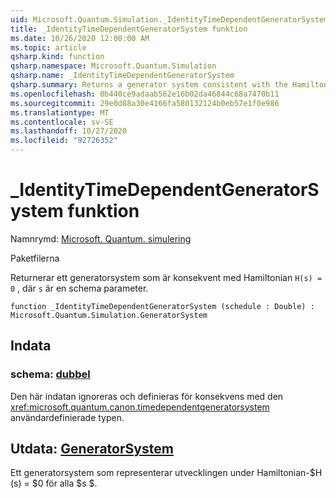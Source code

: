 ```yaml
---
uid: Microsoft.Quantum.Simulation._IdentityTimeDependentGeneratorSystem
title: _IdentityTimeDependentGeneratorSystem funktion
ms.date: 10/26/2020 12:00:00 AM
ms.topic: article
qsharp.kind: function
qsharp.namespace: Microsoft.Quantum.Simulation
qsharp.name: _IdentityTimeDependentGeneratorSystem
qsharp.summary: Returns a generator system consistent with the Hamiltonian `H(s) = 0`, where `s` is a schedule parameter.
ms.openlocfilehash: 0b440ce9adaab562e16b02da46844c68a7470b11
ms.sourcegitcommit: 29e0d88a30e4166fa580132124b0eb57e1f0e986
ms.translationtype: MT
ms.contentlocale: sv-SE
ms.lasthandoff: 10/27/2020
ms.locfileid: "92726352"
---
```

# <a name="_identitytimedependentgeneratorsystem-function"></a>_IdentityTimeDependentGeneratorSystem funktion

Namnrymd: [Microsoft. Quantum. simulering](xref:Microsoft.Quantum.Simulation)

Paketfilerna [](https://nuget.org/packages/)


Returnerar ett generatorsystem som är konsekvent med Hamiltonian `H(s) = 0` , där `s` är en schema parameter.

```qsharp
function _IdentityTimeDependentGeneratorSystem (schedule : Double) : Microsoft.Quantum.Simulation.GeneratorSystem
```


## <a name="input"></a>Indata

### <a name="schedule--double"></a>schema: [dubbel](xref:microsoft.quantum.lang-ref.double)

Den här indatan ignoreras och definieras för konsekvens med den <xref:microsoft.quantum.canon.timedependentgeneratorsystem> användardefinierade typen.



## <a name="output--generatorsystem"></a>Utdata: [GeneratorSystem](xref:Microsoft.Quantum.Simulation.GeneratorSystem)

Ett generatorsystem som representerar utvecklingen under Hamiltonian-$H (s) = $0 för alla $s $.